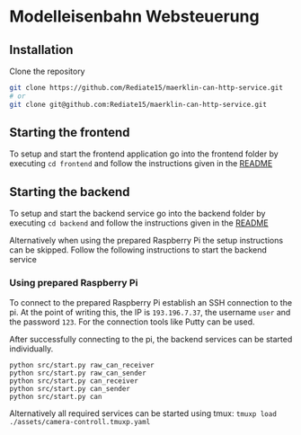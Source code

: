 # Modelleisenbahn Websteuerung

## Installation

Clone the repository
```sh
git clone https://github.com/Rediate15/maerklin-can-http-service.git
# or
git clone git@github.com:Rediate15/maerklin-can-http-service.git
```

## Starting the frontend

To setup and start the frontend application go into the frontend folder by executing ```cd frontend``` and follow the instructions given in the [README](frontend/README.md)

## Starting the backend

To setup and start the backend service go into the backend folder by executing ```cd backend``` and follow the instructions given in the [README](backend/README.md)

Alternatively when using the prepared Raspberry Pi the setup instructions can be skipped. Follow the following instructions to start the backend service

### Using prepared Raspberry Pi
To connect to the prepared Raspberry Pi establish an SSH connection to the pi. At the point of writing this, the IP is ```193.196.7.37```, the username ```user``` and the password ```123```. For the connection tools like Putty can be used.

After successfully connecting to the pi, the backend services can be started individually.
```
python src/start.py raw_can_receiver
python src/start.py raw_can_sender
python src/start.py can_receiver
python src/start.py can_sender
python src/start.py can
```

Alternatively all required services can be started using tmux:
```tmuxp load ./assets/camera-controll.tmuxp.yaml```